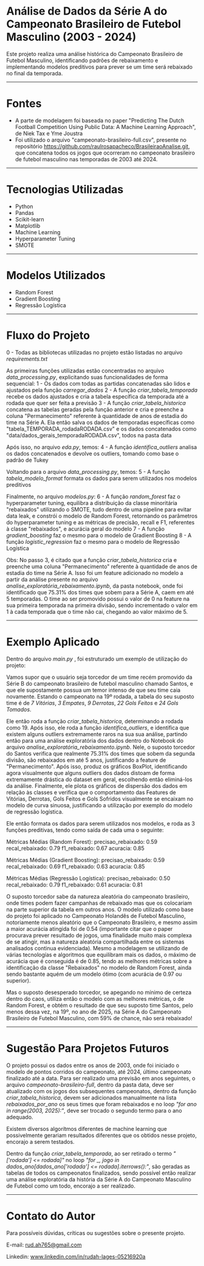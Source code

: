 # Análise de Dados da Série A do Campeonato Brasileiro de Futebol Masculino (2003 - 2024)
Este projeto realiza uma análise histórica do Campeonato Brasileiro de Futebol Masculino, identificando padrões de rebaixamento e implementando modelos preditivos para prever se um time será rebaixado no final da temporada.

---

# Fontes
- A parte de modelagem foi baseada no paper "Predicting The Dutch Football Competition Using Public Data: A Machine Learning Approach", de Niek Tax e Yme Joustra
- Foi utilizado o arquivo "campeonato-brasileiro-full.csv", presente no repositório https://github.com/raulrosapacheco/BrasileiraoAnalise.git, que concatena todos os jogos que ocorreram no campeonato brasileiro de futebol masculino nas temporadas de 2003 até 2024.

---
# Tecnologias Utilizadas
- Python
- Pandas
- Scikit-learn
- Matplotlib
- Machine Learning
- Hyperparameter Tuning
- SMOTE

---
# Modelos Utilizados
- Random Forest
- Gradient Boosting
- Regressão Logística

---

# Fluxo do Projeto

0 - Todas as bibliotecas utilizadas no projeto estão listadas no arquivo *requirements.txt*

As primeiras funções utilizadas estão concentradas no arquivo *data_processing.py*, explicitando suas funcionalidades de forma sequencial:
1 - Os dados com todas as partidas concatenadas são lidos e ajustados pela função *carregar_dados*
2 - A função *criar_tabela_temporada* recebe os dados ajustados e cria a tabela específica da temporada até a rodada que quer ser feita a previsão
3 - A função *criar_tabela_historica* concatena as tabelas geradas pela função anterior e cria e preenche a coluna "Permanecimento" referente à quantidade de anos de estadia do time na Série A. Ela então salva os dados de temporadas específicas como "tabela_TEMPORADA_rodadaRODADA.csv" e os dados concatenados como "data/dados_gerais_temporadaRODADA.csv", todos na pasta data

Após isso, no arquivo *eda.py*, temos:
4 - A função *identifica_outliers* analisa os dados concatenados e devolve os outliers, tomando como base o padrão de Tukey

Voltando para o arquivo *data_processing.py*, temos:
5 - A função *tabela_modelo_format* formata os dados para serem utilizados nos modelos preditivos

Finalmente, no arquivo *modelos.py*:
6 - A função *random_forest* faz o hyperparameter tuning, equilibra a distribuição da classe minoritária "rebaixados" utilizando o SMOTE, tudo dentro de uma pipeline para evitar data leak, e constrói o modelo de Random Forest, retornando os parâmetros do hyperparameter tuning e as métricas de precisão, recall e F1, referentes à classe "rebaixados", e acurácia geral do modelo
7 - A função *gradient_boosting* faz o mesmo para o modelo de Gradient Boosting
8 - A função *logistic_regression* faz o mesmo para o modelo de Regressão Logística

Obs: No passo 3, é citado que a função *criar_tabela_historica* cria e preenche uma coluna "Permanecimento" referente à quantidade de anos de estadia do time na Série A. Isso foi um feature adicionado no modelo a partir da análise presente no arquivo *analise_exploratória_rebaixamento.ipynb*, da pasta notebook, onde foi identificado que 75.31% dos times que sobem para a Série A, caem em até 5 temporadas. O time ao ser promovido possui o valor de 0 na feature na sua primeira temporada na primeira divisão, sendo incrementado o valor em 1 à cada temporada que o time não cai, chegando ao valor máximo de 5.

---

# Exemplo Aplicado
Dentro do arquivo *main.py* , foi estruturado um exemplo de utilização do projeto:

Vamos supor que o usuário seja torcedor de um time recém promovido da Série B do campeonato brasileiro de futebol masculino chamado Santos, e que ele supostamente possua um temor intenso de que seu time caia novamente. Estando o campeonato na 19º rodada, a tabela do seu suposto time é de *7 Vitórias*, *3 Empates*, *9 Derrotas*, *22 Gols Feitos* e *24 Gols Tomados*. 

Ele então roda a função *criar_tabela_historica*, determinando a rodada como 19. Após isso, ele roda a função *identifica_outliers*, e identifica que existem alguns outliers extremamente raros na sua sua análise, partindo então para uma análise exploratória dos dados dentro do Notebook do arquivo *analise_exploratória_rebaixamento.ipynb*. Nele, o suposto torcedor do Santos verifica que realmente 75.31% dos times que sobem da segunda divisão, são rebaixados em até 5 anos, justificando a feature de "Permanecimento". Após isso, produz os gráficos BoxPlot, identificando agora visualmente que alguns outliers dos dados distoam de forma extremamente drástica do dataset em geral, escolhendo então eliminá-los da análise. Finalmente, ele plota os gráficos de dispersão dos dados em relação às classes e verifica que o comportamento das Features de Vitórias, Derrotas, Gols Feitos e Gols Sofridos visualmente se encaixam no modelo de curva sinuosa, justificando a utilização por exemplo do modelo de regressão logística.

Ele então formata os dados para serem utilizados nos modelos, e roda as 3 funções preditivas, tendo como saída de cada uma o seguinte:

Métricas Médias (Random Forest):
precisao_rebaixado: 0.59
recal_rebaixado: 0.79
f1_rebaixado: 0.67
acuracia: 0.85

Métricas Médias (Gradient Boosting):
precisao_rebaixado: 0.59
recal_rebaixado: 0.69
f1_rebaixado: 0.63
acuracia: 0.85

Métricas Médias (Regressão Logística):
precisao_rebaixado: 0.50
recal_rebaixado: 0.79
f1_rebaixado: 0.61
acuracia: 0.81

O suposto torcedor sabe da natureza aleatória do campeonato brasileiro, onde times podem fazer campanhas de rebaixado mas que os colocariam na parte superior da tabela em outros anos. O modelo utilizado como base do projeto foi aplicado no Campeonato Holandês de Futebol Masculino, notoriamente menos aleatório que o Campeonato Brasileiro, e mesmo assim a maior acurácia atingida foi de 0.54 (importante citar que o paper procurava prever resultado de jogos, uma finalidade muito mais complexa de se atingir, mas a natureza aleatória compartilhada entre os sistemas analisados continua evidenciada). Mesmo a modelagem se utilizando de várias tecnologías e algoritmos que equilibram mais os dados, o máximo de acurácia que é conseguida é de 0.85, tendo as melhores métricas sobre a identificação da classe "Rebaixados" no modelo de Random Forest, ainda sendo bastante aquém de um modelo ótimo (com acurácia de 0.97 ou superior). 

Mas o suposto desesperado torcedor, se apegando no mínimo de certeza dentro do caos, utiliza então o modelo com as melhores métricas, o de Random Forest, e obtém o resultado de que seu suposto time Santos, pelo menos dessa vez, na 19º, no ano de 2025, na Série A do Campeonato Brasileiro de Futebol Masculino, com 59% de chance, não será rebaixado!

---

# Sugestão Para Projetos Futuros
O projeto possui os dados entre os anos de 2003, onde foi iniciado o modelo de pontos corridos do campeonato, até 2024, último campeonato finalizado até a data. Para ser realizado uma previsão em anos seguintes, o arquivo *campeonato-brasileiro-full*, dentro da pasta data, deve ser atualizado com os jogos dos subsequentes campeonatos, dentro da função *criar_tabela_historica*, devem ser adicionados manualmente na lista *rebaixados_por_ano* os seus times que foram rebaixados e no loop *"for ano in range(2003, 2025):"*, deve ser trocado o segundo termo para o ano adequado.

Existem diversos algorítmos diferentes de machine learning que possivelmente gerariam resultados diferentes que os obtidos nesse projeto, encorajo a serem testados.

Dentro da função *criar_tabela_temporada*, ao ser retirado o termo *"['rodada'] <= rodada]"* no loop *"for _, jogo in dados_ano[dados_ano['rodada'] <= rodada].iterrows():"*, são geradas as tabelas de todos os campeonatos finalizados, sendo possível então realizar uma análise exploratória da história da Série A do Campeonato Masculino de Futebol como um todo, encorajo a ser realizado.

---

# Contato do Autor
Para possíveis dúvidas, críticas ou sugestões sobre o presente projeto.

E-mail: rud.ah765@gmail.com

Linkedin: www.linkedin.com/in/rudah-lages-05216920a
